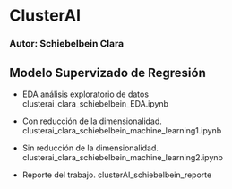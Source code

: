 # ClusterAI
### Autor: Schiebelbein Clara

## Modelo Supervizado de Regresión 
- EDA análisis exploratorio de datos
  clusterai_clara_schiebelbein_EDA.ipynb

- Con reducción de la dimensionalidad. 
  clusterai_clara_schiebelbein_machine_learning1.ipynb

- Sin reducción de la dimensionalidad.
  clusterai_clara_schiebelbein_machine_learning2.ipynb

- Reporte del trabajo.
  clusterAI_schiebelbein_reporte
  
  
